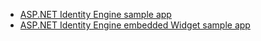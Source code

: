 * [ASP.NET Identity Engine sample app](https://github.com/okta/okta-idx-dotnet/tree/master/samples/samples-aspnet)
* [ASP.NET Identity Engine embedded Widget sample app](https://github.com/okta/okta-idx-dotnet/tree/master/samples/samples-aspnet/embedded-sign-in-widget)
